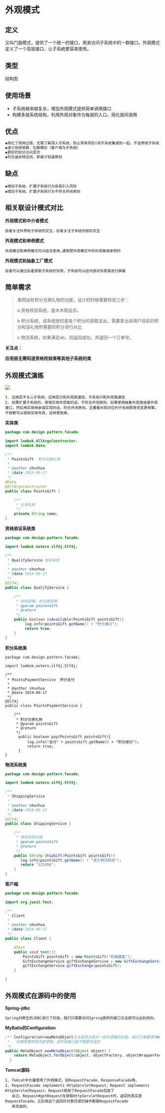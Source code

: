 # 外观模式

## 定义

又叫门面模式，提供了一个统一的接口，用来访问子系统中的一群接口。外观模式定义了一个高层接口，让子系统更容易使用。



## 类型

结构型

## 使用场景

- 子系统越来越复杂，增加外观模式提供简单调用接口
- 构建多层系统结构，利用外观对象作为每层的入口，简化层间调用

## 优点

```tex
◆简化了调用过程，无需了解深入子系统，防止带来风险(将子系统集成到一起，不去修改子系统)。
◆减少系统依赖、松散耦合（客户端与子系统）
◆更好的划分访问层次
◆符合迪米特法则，即最少知道原则
```

## 缺点

```te
◆增加子系统、扩展子系统行为容易引入风险
◆增加子系统、扩展子系统行为不符合开闭原则
```



## 相关联设计模式对比

**外观模式和中介者模式**

```te
前者关注外界和子系统的交互，后者关注子系统内部的交互
```

**外观模式和单例模式**

```te
外观模式和单例模式可以结合使用,通常把外观模式中的外观做成单例的
```

**外观模式和抽象工厂模式**

```te
前者可以通过后者获取子系统的实例，子系统可以经内部对外观类进行屏蔽
```

## 简单需求

> 某网站有积分兑换礼物的功能，设计的时候需要校验三步：
>
> a 资格校验系统，是木木网会员。
>
> b 积分系统，该系统放的是各个积分的获取支出，需要拿出该用户目前的积分和该礼物所需要的积分进行对比
>
> c 物流系统，如果满足ab，则返回成功，并返回一个订单号。

 

**关注点：**

**应用层无需知道资格校验类等其他子系统的类**



## 外观模式演练

![](./facade.png)

```text
1. 应用层不关心子系统，应用层只和外观类通信，子系统只和外观类通信
2. 如果扩展子系统的，使用实体外观类的话，不符合开闭原则，如果使用抽象外观类或者外观接口，然后用实体继承或实现的话，符合开闭原则。主要看外观对应的子系统群是否变更频繁，不频繁可以使用实体外观，这样更简单。

```

**实体类**

```java
package com.design.pattern.facade;

import lombok.AllArgsConstructor;
import lombok.Data;

/**
 * PointsGift  积分兑换礼物
 *
 * @author shunhua
 * @date 2019-09-17
 */
@Data
@AllArgsConstructor
public class PointsGift {

    /**
     * 礼物名称
     */
    private String name;
}
```

**资格验证系统类**

```java
package com.design.pattern.facade;

import lombok.extern.slf4j.Slf4j;

/**
 * QualifyService 校验系统
 *
 * @author shunhua
 * @date 2019-09-17
 */
@Slf4j
public class QualifyService {

    /**
     * 校验逻辑，积分是否够
     * @param pointsGift
     * @return
     */
    public boolean isAvailable(PointsGift pointsGift){
         log.info(pointsGift.getName() + "积分通过");
         return true;
    }
}
```

**积分系统类**

```jav
package com.design.pattern.facade;

import lombok.extern.slf4j.Slf4j;

/**
 * PointsPaymentService  积分支付
 *
 * @author shunhua
 * @date 2019-09-17
 */
@Slf4j
public class PointsPaymentService {

    /**
     * 积分兑换礼物
     * @param pointsGift
     * @return
     */
      public boolean pay(PointsGift pointsGift){
          log.info("支付" + pointsGift.getName() + "积分成功");
          return true;
      }
}
```

**物流系统类**

```java
package com.design.pattern.facade;

import lombok.extern.slf4j.Slf4j;

/**
 * ShippingService
 *
 * @author shunhua
 * @date 2019-09-17
 */
@Slf4j
public class ShippingService {

    /**
     * 物流系统对接
     * @param pointsGift
     * @return
     */
    public String shipGift(PointsGift pointsGift){
       log.info(pointsGift.getName() + "进入物流系统");
       return "123456";
    }
}
```

**客户端**

```java
package com.design.pattern.facade;

import org.junit.Test;

/**
 * Client
 *
 * @author shunhua
 * @date 2019-09-17
 */
public class Client {

    @Test
    public void test(){
        PointsGift pointsGift = new PointsGift("机械键盘");
        GiftExchangeService giftExchangeService = new GiftExchangeService();
        giftExchangeService.giftExchange(pointsGift);
    }

}
```

## 外观模式在源码中的使用

**Spring-jdbc**

```text
Spring对原生的JDBC进行了封装，我们只需要访问Spring提供的接口方法就可以达到目的。
```

**MyBatis的Configuration**

```java
/** Configuration#newMetaObject方法底层也是对一些列逻辑的封装，我们只需要调用newMetaObject即可，不需关系内部。
 *   如果需要修改内部逻辑，这外观接口是不需要改变的
 */
public MetaObject newMetaObject(Object object) {
    return MetaObject.forObject(object, objectFactory, objectWrapperFactory, reflectorFactory);
  }
```

**Tomcat源码**

```text
1. Tomcat中大量使用了外观模式，如RequestFacade、ResponseFacade等。
2. RequestFacade implements HttpServletRequest，Request implements HttpServletRequest，Request使用了RequestFacade包装了
   自己。Request#getRequest在获取HttpServletRequest时，返回的其实是RequestFacade，之后用这个返回的对象完成的操作都是RequestFacade
   来完成的。
```

